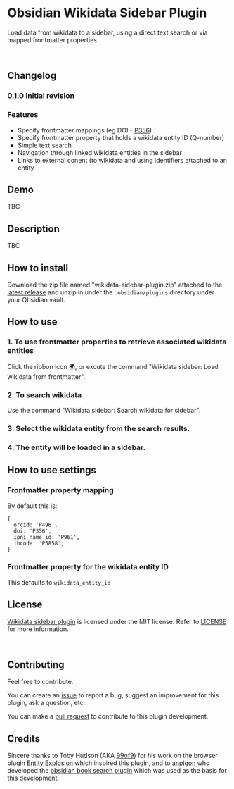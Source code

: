 # Obsidian Wikidata Sidebar Plugin

Load data from wikidata to a sidebar, using a direct text search or via mapped frontmatter properties.

<br>

## Changelog

### 0.1.0 Initial revision

### Features

- Specify frontmatter mappings (eg DOI - [P356](https://www.wikidata.org/wiki/Property:P356))
- Specify frontmatter property that holds a wikidata entity ID (Q-number)
- Simple text search
- Navigation through linked wikidata entities in the sidebar
- Links to external conent (to wikidata and using identifiers attached to an entity

## Demo

TBC

## Description

TBC

## How to install

Download the zip file named "wikidata-sidebar-plugin.zip" attached to the [latest release](https://github.com/echinopscis/obsidian-wikidata-plugin/releases/latest) and unzip in under the `.obsidian/plugins` directory under your Obsidian vault.

## How to use

### 1. To use frontmatter properties to retrieve associated wikidata entities
Click the ribbon icon 🌍, or excute the command "Wikidata sidebar: Load wikidata from frontmatter".

### 2. To search wikidata
Use the command "Wikidata sidebar: Search wikidata for sidebar".

### 3. Select the wikidata entity from the search results.

### 4. The entity will be loaded in a sidebar.

## How to use settings

### Frontmatter property mapping

By default this is:
```
{
  orcid: 'P496',
  doi: 'P356',
  ipni_name_id: 'P961',
  ihcode: 'P5858',
}
```

### Frontmatter property for the wikidata entity ID

This defaults to `wikidata_entity_id`

## License

[Wikidata sidebar plugin](https://github.com/echinopscis/obsidian-wikidata-plugin) is licensed under the MIT license. Refer to [LICENSE](/LICENSE.TXT) for more information.

<br>

## Contributing

Feel free to contribute.

You can create an [issue](https://github.com/echinopscis/obsidian-wikidata-plugin/issues) to report a bug, suggest an improvement for this plugin, ask a question, etc.

You can make a [pull request](https://github.com/echinopscis/obsidian-wikidata-plugin/pulls) to contribute to this plugin development.

## Credits 

Sincere thanks to Toby Hudson (AKA [99of9](https://github.com/99of9)) for his work on the browser plugin [Entity Explosion](https://github.com/99of9/Entity-Explosion) which inspired this plugin, and to [anpigon](https://github.com/anpigon) who developed the [obsidian book search plugin](https://github.com/anpigon/obsidian-book-search-plugin) which was used as the basis for this development.
